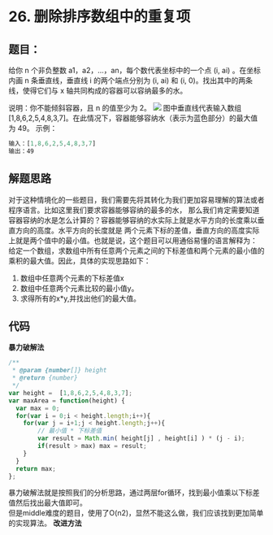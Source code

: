 # 26. 删除排序数组中的重复项
## 题目：
给你 n 个非负整数 a1，a2，...，an，每个数代表坐标中的一个点 (i, ai) 。在坐标内画 n 条垂直线，垂直线 i 的两个端点分别为 (i, ai) 和 (i, 0)。找出其中的两条线，使得它们与 x 轴共同构成的容器可以容纳最多的水。

说明：你不能倾斜容器，且 n 的值至少为 2。
![](https://aliyun-lc-upload.oss-cn-hangzhou.aliyuncs.com/aliyun-lc-upload/uploads/2018/07/25/question_11.jpg)
图中垂直线代表输入数组 [1,8,6,2,5,4,8,3,7]。在此情况下，容器能够容纳水（表示为蓝色部分）的最大值为 49。
示例：
```javascript
输入：[1,8,6,2,5,4,8,3,7]
输出：49
```
## 解题思路
对于这种情境化的一些题目，我们需要先将其转化为我们更加容易理解的算法或者程序语言。比如这里我们要求容器能够容纳的最多的水，
那么我们肯定需要知道容器容纳的水是怎么计算的？容器能够容纳的水实际上就是水平方向的长度乘以垂直方向的高度。水平方向的长度就是
两个元素下标的差值，垂直方向的高度实际上就是两个值中的最小值。也就是说，这个题目可以用通俗易懂的语言解释为：
给定一个数组，求数组中所有任意两个元素之间的下标差值和两个元素的最小值的乘积的最大值。因此，具体的实现思路如下：
1. 数组中任意两个元素的下标差值x
2. 数组中任意两个元素比较的最小值y。
3. 求得所有的x*y,并找出他们的最大值。


## 代码
**暴力破解法**
```javascript
/**
 * @param {number[]} height
 * @return {number}
 */
var height =  [1,8,6,2,5,4,8,3,7];
var maxArea = function(height) {
  var max = 0;
  for(var i = 0;i < height.length;i++){
    for(var j = i+1;j < height.length;j++){
        // 最小值 * 下标差值
        var result = Math.min( height[j] , height[i] ) * (j - i);
        if(result > max) max = result;
    }
  }
  return max;
};
```
暴力破解法就是按照我们的分析思路，通过两层for循环，找到最小值乘以下标差值然后找出最大值即可。<br/>
但是middle难度的题目，使用了O(n2)，显然不能这么做，我们应该找到更加简单的实现算法。
**改进方法**<br/>

```javascript

```


